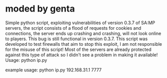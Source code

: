 # moded by genta
Simple python script, exploiting vulnerabilities of version 0.3.7 of SA:MP servers, the script consists of a flood of requests for cookies and connections, the server ends up crashing and crashing, will not look online to players. This bug is still functional in version 0.3.7. This script was developed to test firewalls that aim to stop this exploit, I am not responsible for the misuse of this script! Most of the servers are already protected against this type of attack so I didn't see a problem in making it available! Usage: python ip.py

example usage: python ip.py 192.168.31.1 7777
